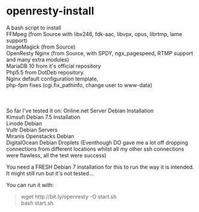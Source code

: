 openresty-install
=================

A bash script to install <br>
FFMpeg (from Source with libx246, fdk-aac, libvpx, opus, librtmp, lame support)<br>
ImageMagick (from Source)<br>
OpenResty Nginx (from Source, with SPDY, ngx_pagespeed, RTMP support and many extra modules)<br>
MariaDB 10 from it's official repository<br>
Php5.5 from DotDeb repository.<br>
Nginx default configuration template,<br>
php-fpm fixes (cgi.fix_pathinfo, change user to www-data)<br>
<br>
<br>
<br>
So far I've tested it on:
Online.net Server Debian Installation<br>
Kimsufi Debian 7.5 Installation<br>
Linode Debian <br>
Vultr Debian Servers<br>
Miranis Openstacks Debian<br>
DigitalOcean Debian Droplets (Eventhough DO gave me a lot off dropping connections from different locations whilst all my other ssh connections were flawless, all the test were success)<br>

You need a FRESH Debian 7 installation for this to run the way it is intended. It might still run but it's not tested...

You can run it with:

<blockquote>
wget http://bit.ly/openresty -O start.sh
<br>
bash start.sh
</blockquote>
